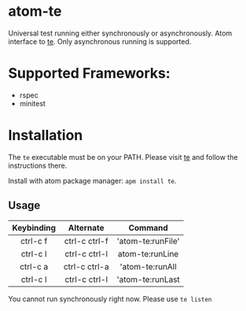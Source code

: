 # atom-te

Universal test running either synchronously or asynchronously. Atom interface to [te](https://github.com/jetaggart/te). Only asynchronous running is supported.

# Supported Frameworks:
* rspec
* minitest


# Installation

The `te` executable must be on your PATH. Please visit [te](https://github.com/jetaggart/te) and follow the instructions there.

Install with atom package manager: `apm install te`.


## Usage

| Keybinding | Alternate | Command |
|:----------:|:---------:|:-------:|
| ctrl-c f | ctrl-c ctrl-f | 'atom-te:runFile' |
| ctrl-c l | ctrl-c ctrl-l | atom-te:runLine |
| ctrl-c a | ctrl-c ctrl-a | 'atom-te:runAll |
| ctrl-c l | ctrl-c ctrl-l | 'atom-te:runLast |


You cannot run synchronously right now. Please use `te listen`
